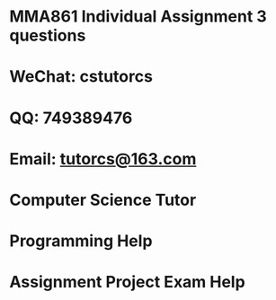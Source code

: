 # MMA861 Individual Assignment 3 questions
# WeChat: cstutorcs

# QQ: 749389476

# Email: tutorcs@163.com

# Computer Science Tutor

# Programming Help

# Assignment Project Exam Help
